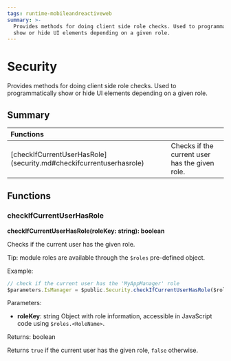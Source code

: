 ```yaml
---
tags: runtime-mobileandreactiveweb
summary: >-
  Provides methods for doing client side role checks. Used to programmatically
  show or hide UI elements depending on a given role.
---
```


# Security

Provides methods for doing client side role checks. Used to programmatically show or hide UI elements depending on a given role.

## Summary

| Functions |  |
| :--- | :--- |
| \[checkIfCurrentUserHasRole\]\(security.md\#checkifcurrentuserhasrole\) |  Checks if the current user has the given role. |

## Functions

### checkIfCurrentUserHasRole

**checkIfCurrentUserHasRole\(roleKey: string\): boolean**

Checks if the current user has the given role.

Tip: module roles are available through the `$roles` pre-defined object.

Example:

```javascript
// check if the current user has the 'MyAppManager' role
$parameters.IsManager = $public.Security.checkIfCurrentUserHasRole($roles.MyAppManager);
```

Parameters:

* **roleKey**: string  Object with role information, accessible in JavaScript code using `$roles.<RoleName>`.

Returns: boolean

Returns `true` if the current user has the given role, `false` otherwise.


